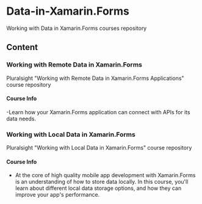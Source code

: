 # Data-in-Xamarin.Forms
 Working with Data in Xamarin.Forms courses repository

## Content

### Working with Remote Data in Xamarin.Forms
Pluralsight "Working with Remote Data in Xamarin.Forms Applications" course repository

#### Course Info

-Learn how your Xamarin.Forms application can connect with APIs for its data needs.

### Working with Local Data in Xamarin.Forms
Pluralsight "Working with Local Data in Xamarin.Forms" course repository

#### Course Info

- At the core of high quality mobile app development with Xamarin.Forms is an understanding of how to store data locally. In this course, you'll learn about different local data storage options, and how they can improve your app's performance. 



